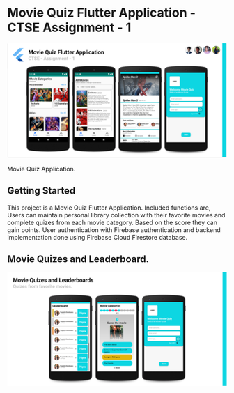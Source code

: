 # Movie Quiz Flutter Application - CTSE Assignment - 1

![GitHub Logo](readme-image.png)

Movie Quiz Application.

## Getting Started

This project is a Movie Quiz Flutter Application. Included functions are, Users can maintain personal library collection with their favorite movies and complete quizes from each movie category. Based on the score they can gain points. User authentication with Firebase authentication and backend implementation done using Firebase Cloud Firestore database.


## Movie Quizes and Leaderboard.
![GitHub Logo](readme-image-2.png)

